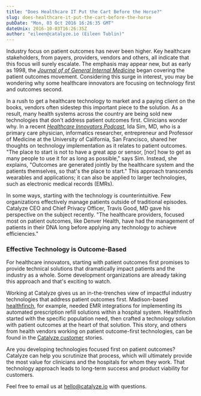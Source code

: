 ```yaml
---
title: "Does Healthcare IT Put the Cart Before the Horse?"
slug: does-healthcare-it-put-the-cart-before-the-horse
pubDate: "Mon, 03 Oct 2016 16:26:35 GMT"
dateUnix: 2016-10-03T16:26:35Z
author: "eileen@catalyze.io (Eileen Tublin)"
---
```

Industry focus on patient outcomes has never been higher. Key healthcare stakeholders, from payers, providers, vendors and others, all indicate that this focus will surely escalate. The emphasis may appear new, but as early as 1998, the [_Journal of of General Internal Medicine_][1] began covering the patient outcomes movement. Considering this surge in interest, you may be wondering why some healthcare innovators are focusing on technology first and outcomes second.

In a rush to get a healthcare technology to market and a paying client on the books, vendors often sidestep this important piece to the solution. As a result, many health systems across the country are being sold new technologies that don't address patient outcomes first. Clinicians wonder why. In a recent [_Healthcare Innovators Podcast_][2], Ida Sim, MD, who is a primary care physician, informatics researcher, entrepreneur and Professor of Medicine at the University of California, San Francisco, shared her thoughts on technology implementation as it relates to patient outcomes. "The place to start is not to have a great app or sensor, [nor] how to get as many people to use it for as long as possible," says Sim. Instead, she explains, "Outcomes are generated jointly by the healthcare system and the patients themselves, so that's the place to start." This approach transcends wearables and applications; it can also be applied to larger technologies, such as electronic medical records (EMRs). 

In some ways, starting with the technology is counterintuitive. Few organizations effectively manage patients outside of traditional episodes. Catalyze CEO and Chief Privacy Officer, Travis Good, MD gave his perspective on the subject recently. "The healthcare providers, focused most on patient outcomes, like Denver Health, have had the management of patients in their DNA long before applying any technology to achieve efficiencies." 

### Effective Technology is Outcome-Based

For healthcare innovators, starting with patient outcomes first promises to provide technical solutions that dramatically impact patients and the industry as a whole. Some development organizations are already taking this approach and that's exciting to watch.

Working at Catalyze gives us an in-the-trenches view of impactful industry technologies that address patient outcomes first. Madison-based [healthfinch][3], for example, needed EMR integrations for implementing its automated prescription refill solutions within a hospital system. Healthfinch started with the specific population need, then crafted a technology solution with patient outcomes at the heart of that solution. This story, and others from health vendors working on patient outcome-first technologies, can be found in the [Catalyze customer][4] stories. 

Are you developing technologies focused first on patient outcomes? Catalyze can help you scrutinize that process, which will ultimately provide the most value for clinicians and the hospitals for whom they work. That technology approach leads to long-term success and product viability for customers.

Feel free to email us at [hello@catalyze.io][5] with questions.

[1]: https://www.ncbi.nlm.nih.gov/pmc/articles/PMC1496942/
[2]: https://catalyze.io/innovation/ida-sim
[3]: http://healthfinch.com
[4]: https://catalyze.io/proof
[5]: mailto:hello%40catalyze.io
